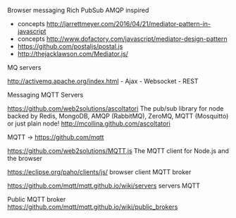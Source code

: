 Browser messaging Rich PubSub AMQP inspired

- concepts http://jarrettmeyer.com/2016/04/21/mediator-pattern-in-javascript
- concepts http://www.dofactory.com/javascript/mediator-design-pattern
- https://github.com/postaljs/postal.js
- http://thejacklawson.com/Mediator.js/




MQ servers

http://activemq.apache.org/index.html
    - Ajax
    - Websocket
    - REST



Messaging MQTT Servers

https://github.com/web2solutions/ascoltatori
The pub/sub library for node backed by Redis, MongoDB, AMQP (RabbitMQ), ZeroMQ, MQTT (Mosquitto) or just plain node! http://mcollina.github.com/ascoltatori



MQTT -> https://github.com/mqtt

https://github.com/web2solutions/MQTT.js
The MQTT client for Node.js and the browser

https://eclipse.org/paho/clients/js/
browser client MQTT broker

https://github.com/mqtt/mqtt.github.io/wiki/servers
servers MQTT

Public MQTT broker
https://github.com/mqtt/mqtt.github.io/wiki/public_brokers

